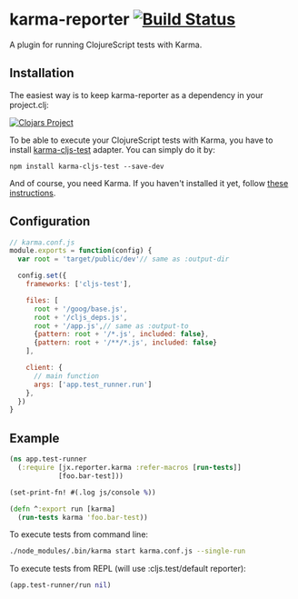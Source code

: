# karma-reporter [![Build Status](https://travis-ci.org/honzabrecka/karma-reporter.svg?branch=master)](https://travis-ci.org/honzabrecka/karma-reporter)

A plugin for running ClojureScript tests with Karma.

## Installation

The easiest way is to keep karma-reporter as a dependency in your project.clj:

[![Clojars Project](http://clojars.org/karma-reporter/latest-version.svg)](http://clojars.org/karma-reporter)

To be able to execute your ClojureScript tests with Karma, you have to install [karma-cljs-test](https://github.com/honzabrecka/karma-cljs-test) adapter. You can simply do it by:

```
npm install karma-cljs-test --save-dev
```

And of course, you need Karma. If you haven't installed it yet, follow [these instructions](http://karma-runner.github.io/0.12/intro/installation.html).

## Configuration

```js
// karma.conf.js
module.exports = function(config) {
  var root = 'target/public/dev'// same as :output-dir

  config.set({
    frameworks: ['cljs-test'],

    files: [
      root + '/goog/base.js',
      root + '/cljs_deps.js',
      root + '/app.js',// same as :output-to
      {pattern: root + '/*.js', included: false},
      {pattern: root + '/**/*.js', included: false}
    ],

    client: {
      // main function
      args: ['app.test_runner.run']
    },
  })
}
```

## Example

```clojure
(ns app.test-runner
  (:require [jx.reporter.karma :refer-macros [run-tests]]
            [foo.bar-test]))

(set-print-fn! #(.log js/console %))

(defn ^:export run [karma]
  (run-tests karma 'foo.bar-test))
```

To execute tests from command line:

```bash
./node_modules/.bin/karma start karma.conf.js --single-run
```

To execute tests from REPL (will use :cljs.test/default reporter):

```clojure
(app.test-runner/run nil)
```
